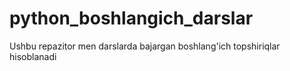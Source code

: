 # python_boshlangich_darslar
Ushbu repazitor men darslarda bajargan boshlang'ich topshiriqlar hisoblanadi
